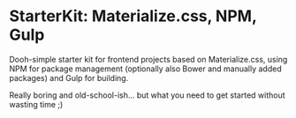 # StarterKit: Materialize.css, NPM, Gulp

Dooh-simple starter kit for frontend projects based on Materialize.css,
using NPM for package management (optionally also Bower and manually added packages) and Gulp for building.

Really boring and old-school-ish... but what you need to get started without wasting time ;)
